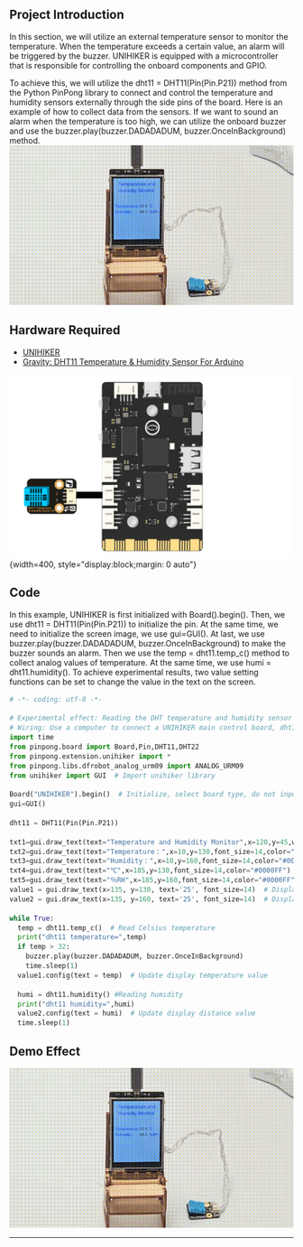 ## **Project Introduction**
In this section, we will utilize an external temperature sensor to monitor the temperature. When the temperature exceeds a certain value, an alarm will be triggered by the buzzer.
UNIHIKER is equipped with a microcontroller that is responsible for controlling the onboard components and GPIO.   

To achieve this, we will utilize the dht11 = DHT11(Pin(Pin.P21)) method from the Python PinPong library to connect and control the temperature and humidity sensors externally through the side pins of the board.
Here is an example of how to collect data from the sensors. If we want to sound an alarm when the temperature is too high, we can utilize the onboard buzzer and use the buzzer.play(buzzer.DADADADUM, buzzer.OnceInBackground) method.  
![3-480P[00h00m00s-00h00m11s].gif](img/3_Smart_home_temperature_and_humidity_Monitor/1721282129667-b843eef5-b1de-46d4-a409-e866e7bb61f1.gif)
## **Hardware Required**

- [UNIHIKER](https://www.dfrobot.com/product-2691.html)
- [Gravity: DHT11 Temperature & Humidity Sensor For Arduino](https://www.dfrobot.com/product-174.html)

![dht11.png](img/3_Smart_home_temperature_and_humidity_Monitor/1720168299436-cd6665bf-000b-4384-8541-013b1ce6b8b0.png){width=400, style="display:block;margin: 0 auto"}
## **Code**
In this example, UNIHIKER is first initialized with Board().begin(). Then, we use dht11 = DHT11(Pin(Pin.P21)) to initialize the pin. At the same time, we need to initialize the screen image, we use gui=GUI(). At last, we use  buzzer.play(buzzer.DADADADUM, buzzer.OnceInBackground)  to make the buzzer sounds an alarm. Then we use the temp = dht11.temp_c() method to collect analog values of temperature. At the same time, we use  humi = dht11.humidity(). To achieve experimental results, two value setting functions can be set to change the value in the text on the screen.
```python
# -*- coding: utf-8 -*-

# Experimental effect: Reading the DHT temperature and humidity sensor
# Wiring: Use a computer to connect a UNIHIKER main control board, dht11 to P21, and dht22 to P22
import time
from pinpong.board import Board,Pin,DHT11,DHT22
from pinpong.extension.unihiker import *
from pinpong.libs.dfrobot_analog_urm09 import ANALOG_URM09
from unihiker import GUI  # Import unihiker library

Board("UNIHIKER").begin()  # Initialize, select board type, do not input board type for automatic recognition
gui=GUI()

dht11 = DHT11(Pin(Pin.P21))

txt1=gui.draw_text(text="Temperature and Humidity Monitor",x=120,y=45,w = 240,origin='center',font_size=17,color="#0000FF")
txt2=gui.draw_text(text="Temperature：",x=10,y=130,font_size=14,color="#0000FF")
txt3=gui.draw_text(text="Humidity：",x=10,y=160,font_size=14,color="#0000FF")
txt4=gui.draw_text(text="℃",x=185,y=130,font_size=14,color="#0000FF")
txt5=gui.draw_text(text="％RH",x=185,y=160,font_size=14,color="#0000FF")
value1 = gui.draw_text(x=135, y=130, text='25', font_size=14)  # Display temperature value
value2 = gui.draw_text(x=135, y=160, text='25', font_size=14)  # Display humidity value

while True:
  temp = dht11.temp_c()  # Read Celsius temperature
  print("dht11 temperature=",temp)
  if temp > 32:
    buzzer.play(buzzer.DADADADUM, buzzer.OnceInBackground)
    time.sleep(1)
  value1.config(text = temp)  # Update display temperature value

  humi = dht11.humidity() #Reading humidity
  print("dht11 humidity=",humi)
  value2.config(text = humi)  # Update display distance value
  time.sleep(1)
```
## **Demo Effect**
![3-480P[00h00m00s-00h00m11s].gif](img/3_Smart_home_temperature_and_humidity_Monitor/1721282129667-b843eef5-b1de-46d4-a409-e866e7bb61f1.gif)


---
